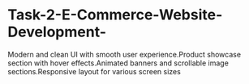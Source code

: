 # Task-2-E-Commerce-Website-Development-
Modern and clean UI with smooth user experience.Product showcase section with hover effects.Animated banners and scrollable image sections.Responsive layout for various screen sizes
